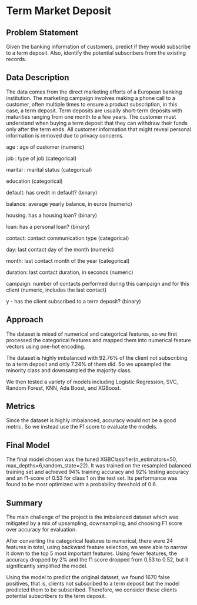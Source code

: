 # Term Market Deposit

## Problem Statement

Given the banking information of customers, predict if they would subscribe to a term deposit. Also, identify the potential subscribers from the existing records.

## Data Description

The data comes from the direct marketing efforts of a European banking institution. The marketing campaign involves making a phone call to a customer, often multiple times to ensure a product subscription, in this case, a term deposit. Term deposits are usually short-term deposits with maturities ranging from one month to a few years. The customer must understand when buying a term deposit that they can withdraw their funds only after the term ends. All customer information that might reveal personal information is removed due to privacy concerns.

age : age of customer (numeric)

job : type of job (categorical)

marital : marital status (categorical)

education (categorical)

default: has credit in default? (binary)

balance: average yearly balance, in euros (numeric)

housing: has a housing loan? (binary)

loan: has a personal loan? (binary)

contact: contact communication type (categorical)

day: last contact day of the month (numeric)

month: last contact month of the year (categorical)

duration: last contact duration, in seconds (numeric)

campaign: number of contacts performed during this campaign and for this client (numeric, includes the last contact)

y - has the client subscribed to a term deposit? (binary)

## Approach

The dataset is mixed of numerical and categorical features, so we first processed the categorical features and mapped them into numerical feature vectors using one-hot encoding. 

The dataset is highly imbalanced with 92.76% of the client not subscribing to a term deposit and only 7.24% of them did. So we upsampled the minority class and downsampled the majority class.

We then tested a variety of models including Logistic Regression, SVC, Random Forest, KNN, Ada Boost, and XGBoost.

## Metrics

Since the dataset is highly imbalanced, accuracy would not be a good metric. So we instead use the F1 score to evaluate the models.

## Final Model

The final model chosen was the tuned XGBClassifier(n_estimators=50, max_depths=6,random_state=22). It was trained on the resampled balanced training set and achieved  94% training accuracy and 92% testing accuracy and an f1-score of 0.53 for class 1 on the test set. Its performance was found to be most optimized with a probability threshold of 0.6.

## Summary

The main challenge of the project is the imbalanced dataset which was mitigated by a mix of upsampling, downsampling, and choosing F1 score over accuracy for evaluation.

After converting the categorical features to numerical, there were 24 features in total, using backward feature selection, we were able to narrow it down to the top 5 most important features. Using fewer features, the accuracy dropped by 2% and the f1 score dropped from 0.53 to 0.52, but it significantly simplified the model.

Using the model to predict the original dataset, we found 1670 false positives, that is, clients not subscribed to a term deposit but the model predicted them to be subscribed. Therefore, we consider these clients potential subscribers to the term deposit.
